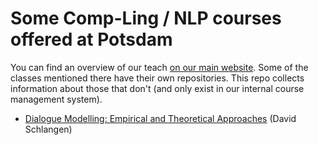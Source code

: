# Some Comp-Ling / NLP courses offered at Potsdam

You can find an overview of our teach [on our main website](http://clp.ling.uni-potsdam.de/teaching/). Some of the classes mentioned there have their own repositories. This repo collects information about those that don't (and only exist in our internal course management system).

* [Dialogue Modelling: Empirical and Theoretical Approaches]()  (David Schlangen)
